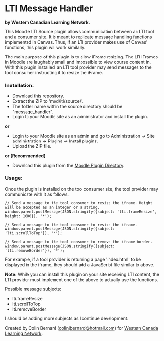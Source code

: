 # LTI Message Handler
**by Western Canadian Learning Network.**  

This Moodle LTI Source plugin allows communication between an LTI tool and a consumer site. It is meant to replicate message handling functions implemented in Canvas. Thus, if an LTI provider makes use of Canvas' functions, this plugin will work similarly.   

The main purpose of this plugin is to allow iFrame resizing. The LTI iFrames in Moodle are laughably small and impossible to view course content in. With this plugin installed, an LTI tool provider may send messages to the tool consumer instructing it to resize the iFrame.  

### Installation:  
- Download this repository.  
- Extract the ZIP to 'mod/lti/source/'.  
- The folder name within the source directory should be "message_handler".  
- Login to your Moodle site as an administrator and install the plugin.

**or**  

- Login to your Moodle site as an admin and go to Administration -> Site administration -> Plugins -> Install plugins.  
- Upload the ZIP file.  

**or (Recommended)**  

- Download this plugin from the [Moodle Plugin Directory](https://moodle.org/plugins/ltisource_message_handler).  

### Usage:  
Once the plugin is installed on the tool consumer site, the tool provider may communicate with it as follows.  
```
// Send a message to the tool consumer to resize the iframe. Height will be accepted as an integer or a string.
window.parent.postMessage(JSON.stringify({subject: 'lti.frameResize', height: 1000}), '*');

// Send a message to the tool consumer to resize the iframe.
window.parent.postMessage(JSON.stringify({subject: 'lti.scrollToTop'}), '*');

// Send a message to the tool consumer to remove the iframe border.
window.parent.postMessage(JSON.stringify({subject: 'lti.removeBorder'}), '*');
```
For example, if a tool provider is returning a page 'index.html' to be displayed in the iframe, they should add a JavaScript file similar to above.  

**Note:** While you can install this plugin on your site receiving LTI content, the LTI provider must implement one of the above to actually use the functions.

Possible message subjects:  
- lti.frameResize  
- lti.scrollToTop  
- lti.removeBorder

I should be adding more subjects as I continue development.

Created by Colin Bernard (colinjbernard@hotmail.com) for [Western Canada Learning Network](https://wcln.ca).  
